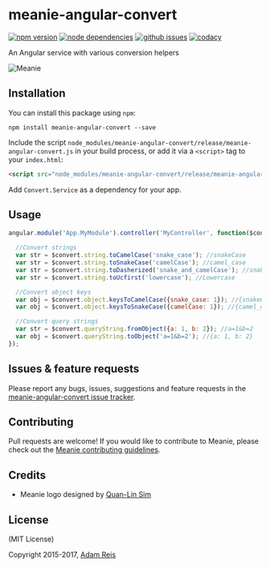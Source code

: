# meanie-angular-convert

[![npm version](https://img.shields.io/npm/v/meanie-angular-convert.svg)](https://www.npmjs.com/package/meanie-angular-convert)
[![node dependencies](https://david-dm.org/meanie/angular-convert.svg)](https://david-dm.org/meanie/angular-convert)
[![github issues](https://img.shields.io/github/issues/meanie/angular-convert.svg)](https://github.com/meanie/angular-convert/issues)
[![codacy](https://img.shields.io/codacy/bfb2443861974cd1a48cc49e5c350155.svg)](https://www.codacy.com/app/meanie/angular-convert)


An Angular service with various conversion helpers

![Meanie](https://raw.githubusercontent.com/meanie/meanie/master/meanie-logo-full.png)

## Installation

You can install this package using `npm`:

```shell
npm install meanie-angular-convert --save
```

Include the script `node_modules/meanie-angular-convert/release/meanie-angular-convert.js` in your build process, or add it via a `<script>` tag to your `index.html`:

```html
<script src="node_modules/meanie-angular-convert/release/meanie-angular-convert.js"></script>
```

Add `Convert.Service` as a dependency for your app.

## Usage

```js
angular.module('App.MyModule').controller('MyController', function($convert) {

  //Convert strings
  var str = $convert.string.toCamelCase('snake_case'); //snakeCase
  var str = $convert.string.toSnakeCase('camelCase'); //camel_case
  var str = $convert.string.toDasherized('snake_and_camelCase'); //snake-and-camel-case
  var str = $convert.string.toUcfirst('lowercase'); //Lowercase

  //Convert object keys
  var obj = $convert.object.keysToCamelCase({snake_case: 1}); //{snakeCase: 1}
  var obj = $convert.object.keysToSnakeCase({camelCase: 1}); //{camel_case: 1}

  //Convert query strings
  var str = $convert.queryString.fromObject({a: 1, b: 2}); //a=1&b=2
  var obj = $convert.queryString.toObject('a=1&b=2'); //{a: 1, b: 2}
});
```

## Issues & feature requests

Please report any bugs, issues, suggestions and feature requests in the [meanie-angular-convert issue tracker](https://github.com/meanie/angular-convert/issues).

## Contributing

Pull requests are welcome! If you would like to contribute to Meanie, please check out the [Meanie contributing guidelines](https://github.com/meanie/meanie/blob/master/CONTRIBUTING.md).

## Credits

* Meanie logo designed by [Quan-Lin Sim](mailto:quan.lin.sim+meanie@gmail.com)

## License

(MIT License)

Copyright 2015-2017, [Adam Reis](http://adam.reis.nz)
